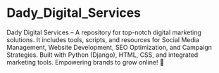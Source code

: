 # Dady_Digital_Services
Dady Digital Services – A repository for top-notch digital marketing solutions. It includes tools, scripts, and resources for Social Media Management, Website Development, SEO Optimization, and Campaign Strategies. Built with Python (Django), HTML, CSS, and integrated marketing tools. Empowering brands to grow online! 🚀
